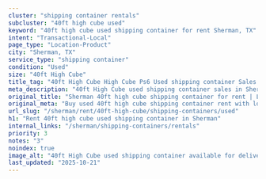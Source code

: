 ```yaml
---
cluster: "shipping container rentals"
subcluster: "40ft high cube used"
keyword: "40ft high cube used shipping container for rent Sherman, TX"
intent: "Transactional-Local"
page_type: "Location-Product"
city: "Sherman, TX"
service_type: "shipping container"
condition: "Used"
size: "40ft High Cube"
title_tag: "40ft High Cube High Cube Ps6 Used shipping container Sales in Sherman | LC Container"
meta_description: "40ft High Cube used shipping container sales in Sherman. High cube containers with extra height. Fast delivery, competitive pricing. Serving shipping containers area. Quote ID: KEJ. Call (214) 524-4168 for your free quote today."
original_title: "Sherman 40ft high cube shipping container for rent | LC"
original_meta: "Buy used 40ft high cube shipping container rent with local delivery in Sherman, TX. LC Container — local Since 2003. Request a fast quote today."
url_slug: "/sherman/rent/40ft-high-cube/shipping-containers/used"
h1: "Rent 40ft high cube used shipping container in Sherman"
internal_links: "/sherman/shipping-containers/rentals"
priority: 3
notes: "3"
noindex: true
image_alt: "40ft High Cube used shipping container available for delivery in Sherman"
last_updated: "2025-10-21"
---
```


<!-- TODO: Add unique city/inventory copy, images, and internal links here. -->
